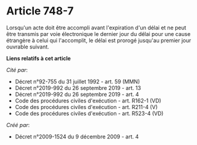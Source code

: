 # Article 748-7

Lorsqu'un acte doit être accompli avant l'expiration d'un délai et ne peut être transmis par voie électronique le dernier
jour du délai pour une cause étrangère à celui qui l'accomplit, le délai est prorogé jusqu'au premier jour ouvrable suivant.

**Liens relatifs à cet article**

_Cité par_:

  - Décret n°92-755 du 31 juillet 1992 - art. 59 (MMN)
  - Décret n°2019-992 du 26 septembre 2019 - art. 13
  - Décret n°2019-992 du 26 septembre 2019 - art. 4
  - Code des procédures civiles d'exécution - art. R162-1 (VD)
  - Code des procédures civiles d'exécution - art. R211-4 (V)
  - Code des procédures civiles d'exécution - art. R523-4 (VD)

_Créé par_:

  - Décret n°2009-1524 du 9 décembre 2009 - art. 4
